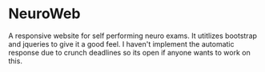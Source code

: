 # NeuroWeb
A responsive website for self performing neuro exams. It utitlizes bootstrap and jqueries to give it a good feel. I haven't implement the automatic response due to crunch deadlines so its open if anyone wants to work on this.
